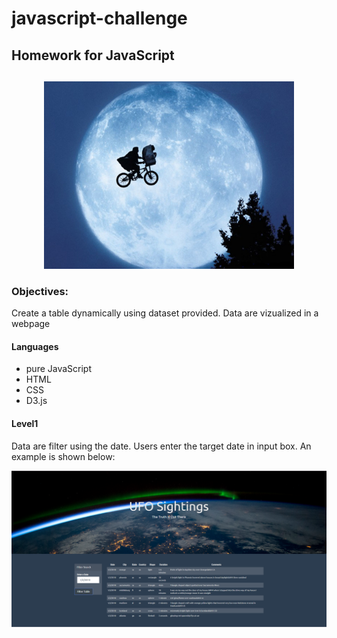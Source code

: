 # javascript-challenge
## Homework for JavaScript
##
<p align="center">
    <img src="Image/UFO.jpg" width="400">
  </p>
  
### Objectives:
Create a table dynamically using dataset provided. Data are vizualized in a webpage

#### Languages
 - pure JavaScript
 - HTML
 - CSS
 - D3.js 

#### Level1
Data are filter using the date. Users enter the target date in input box. 
An example is shown below: 
<p align="center">
    <img src="Image/Level1.PNG">
  </p>